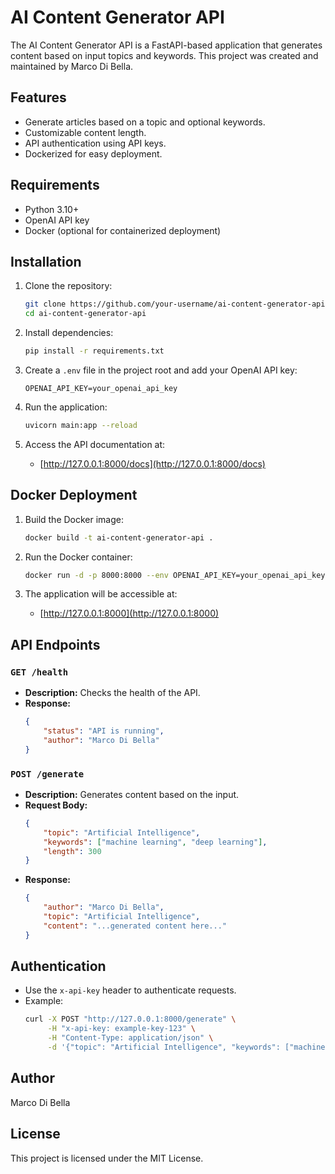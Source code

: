 # AI Content Generator API

The AI Content Generator API is a FastAPI-based application that generates content based on input topics and keywords. This project was created and maintained by Marco Di Bella.

## Features

- Generate articles based on a topic and optional keywords.
- Customizable content length.
- API authentication using API keys.
- Dockerized for easy deployment.

## Requirements

- Python 3.10+
- OpenAI API key
- Docker (optional for containerized deployment)

## Installation

1. Clone the repository:

   ```bash
   git clone https://github.com/your-username/ai-content-generator-api.git
   cd ai-content-generator-api
   ```

2. Install dependencies:

   ```bash
   pip install -r requirements.txt
   ```

3. Create a `.env` file in the project root and add your OpenAI API key:

   ```env
   OPENAI_API_KEY=your_openai_api_key
   ```

4. Run the application:

   ```bash
   uvicorn main:app --reload
   ```

5. Access the API documentation at:

   - [http://127.0.0.1:8000/docs](http://127.0.0.1:8000/docs)

## Docker Deployment

1. Build the Docker image:

   ```bash
   docker build -t ai-content-generator-api .
   ```

2. Run the Docker container:

   ```bash
   docker run -d -p 8000:8000 --env OPENAI_API_KEY=your_openai_api_key ai-content-generator-api
   ```

3. The application will be accessible at:

   - [http://127.0.0.1:8000](http://127.0.0.1:8000)

## API Endpoints

### `GET /health`

- **Description:** Checks the health of the API.
- **Response:**
  ```json
  {
      "status": "API is running",
      "author": "Marco Di Bella"
  }
  ```

### `POST /generate`

- **Description:** Generates content based on the input.
- **Request Body:**
  ```json
  {
      "topic": "Artificial Intelligence",
      "keywords": ["machine learning", "deep learning"],
      "length": 300
  }
  ```
- **Response:**
  ```json
  {
      "author": "Marco Di Bella",
      "topic": "Artificial Intelligence",
      "content": "...generated content here..."
  }
  ```

## Authentication

- Use the `x-api-key` header to authenticate requests.
- Example:
  ```bash
  curl -X POST "http://127.0.0.1:8000/generate" \
       -H "x-api-key: example-key-123" \
       -H "Content-Type: application/json" \
       -d '{"topic": "Artificial Intelligence", "keywords": ["machine learning"], "length": 300}'
  ```

## Author

Marco Di Bella

## License

This project is licensed under the MIT License.
